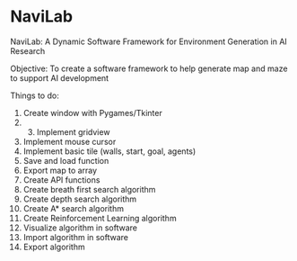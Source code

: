 # NaviLab
NaviLab: A Dynamic Software Framework for Environment Generation in AI Research

Objective: To create a software framework to help generate map and maze to support AI development

Things to do:
1. Create window with Pygames/Tkinter
2. 3. Implement gridview
4. Implement mouse cursor
5. Implement basic tile (walls, start, goal, agents)
6. Save and load function
7. Export map to array
8. Create API functions
9. Create breath first search algorithm
10. Create depth search algorithm
11. Create A* search algorithm
12. Create Reinforcement Learning algorithm
13. Visualize algorithm in software
14. Import algorithm in software
15. Export algorithm

